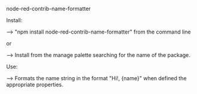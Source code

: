 node-red-contrib-name-formatter

Install:

--> "npm install node-red-contrib-name-formatter" from the command line

or

--> Install from the manage palette searching for the name of the package.

Use:

--> Formats the name string in the format "Hi!, {name}" when defined the appropriate properties.